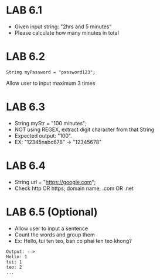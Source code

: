 # LAB 6.1
* Given input string: "2hrs and 5 minutes"
* Please calculate how many minutes in total

# LAB 6.2
```
String myPassword = "password123";
```
Allow user to input maximum 3 times

# LAB 6.3
* String myStr = "100 minutes";
* NOT using REGEX, extract digit character from that String
* Expected output: "100".
* EX: "12345nabc678" -> "12345678"

# LAB 6.4
* String url = "https://google.com";
* Check http OR https; domain name, .com OR .net

# LAB 6.5 (Optional)
* Allow user to input a sentence
* Count the words and group them
* Ex: Hello, tui ten teo, ban co phai ten teo khong?
```shell
Output: -->
Hello: 1
tui: 1
teo: 2
...
```
